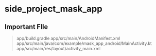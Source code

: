 # side_project_mask_app

## Important FIle
> app/build.gradle
> app/src/main/AndroidManifest.xml
> app/src/main/java/com/example/mask_app_android/MainActivity.kt
> app/src/main/res/layout/activity_main.xml
